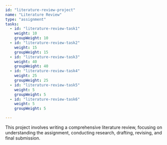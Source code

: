 ```yaml
---
id: "literature-review-project"
name: "Literature Review"
type: "assignment"
tasks:
  - id: "literature-review-task1"
    weight: 10
    groupWeight: 10
  - id: "literature-review-task2"
    weight: 15
    groupWeight: 15
  - id: "literature-review-task3"
    weight: 40
    groupWeight: 40
  - id: "literature-review-task4"
    weight: 25
    groupWeight: 25
  - id: "literature-review-task5"
    weight: 5
    groupWeight: 5
  - id: "literature-review-task6"
    weight: 5
    groupWeight: 5

---
```


This project involves writing a comprehensive literature review, focusing on understanding the assignment, conducting research, drafting, revising, and final submission.